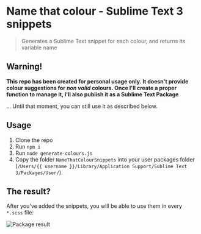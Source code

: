# Name that colour - Sublime Text 3 snippets

> Generates a Sublime Text snippet for each colour, and returns its variable name

## Warning!

**This repo has been created for personal usage only. It doesn't provide colour suggestions for *non valid* colours. Once I'll create a proper function to manage it, I'll also publish it as a Sublime Text Package**

... Until that moment, you can still use it as described below.

## Usage

1. Clone the repo
2. Run `npm i`
3. Run `node generate-colours.js`
4. Copy the folder `NameThatColourSnippets` into your user packages folder (`/Users/{{ username }}/Library/Application Support/Sublime Text 3/Packages/User/`).

## The result?

After you've added the snippets, you will be able to use them in every `*.scss` file:

![Package result](https://raw.githubusercontent.com/alexcanessa/name-that-colour-st3-snippets/name-that-colour.gif)
